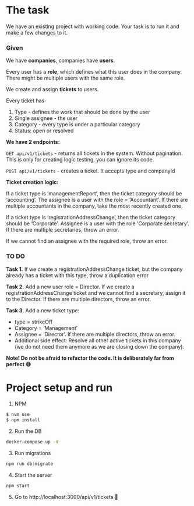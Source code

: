 # The task

We have an existing project with working code. Your task is to run it and make a few changes to it.

### Given

We have **companies**, companies have **users**.

Every user has a **role**, which defines what this user does in the company. There might be multiple users with the same role.

We create and assign **tickets** to users.

Every ticket has
1. Type - defines the work that should be done by the user
2. Single assignee - the user
3. Category - every type is under a particular category
4. Status: open or resolved

**We have 2 endpoints:**

`GET api/v1/tickets` - returns all tickets in the system. Without pagination. This is only for creating logic testing, you can ignore its code.

`POST api/v1/tickets` - creates a ticket. It accepts type and companyId

**Ticket creation logic:**

If a ticket type is ‘managementReport’, then the ticket category should be ‘accounting’. The assignee is a user with the role = ‘Accountant’. If there are multiple accountants in the company, take the most recently created one.

If a ticket type is ‘registrationAddressChange’, then the ticket category should be ‘Corporate’. Assignee is a user with the role ‘Corporate secretary’. If there are multiple secretaries, throw an error.

If we cannot find an assignee with the required role, throw an error.

### TO DO

**Task 1.** If we create a registrationAddressChange ticket, but the company already has a ticket with this type, throw a duplication error

**Task 2.** Add a new user role = Director. If we create a registrationAddressChange ticket and we cannot find a secretary, assign it to the Director. If there are multiple directors, throw an error.

**Task 3.** Add a new ticket type:

- type = strikeOff
- Category = ‘Management’
- Assignee = ‘Director’. If there are multiple directors, throw an error.
- Additional side effect: Resolve all other active tickets in this company (we do not need them anymore as we are closing down the company).

**Note! Do not be afraid to refactor the code. It is deliberately far from perfect 😅**

# Project setup and run

1. NPM
```sh
$ nvm use
$ npm install
```

2. Run the DB
```sh
docker-compose up -d
```

3. Run migrations
```sh
npm run db:migrate
```

4. Start the server
```sh
npm start
```

5. Go to http://localhost:3000/api/v1/tickets 🍾